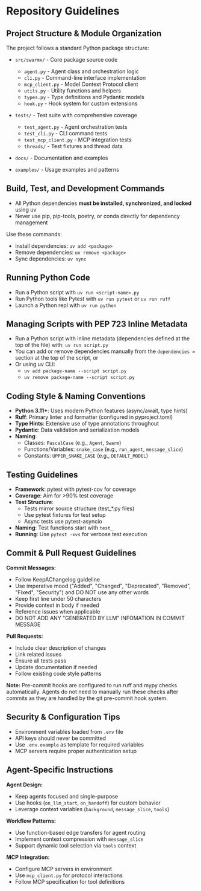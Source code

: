 # Repository Guidelines

## Project Structure & Module Organization

The project follows a standard Python package structure:

- `src/swarmx/` - Core package source code
    - `agent.py` - Agent class and orchestration logic
    - `cli.py` - Command-line interface implementation
    - `mcp_client.py` - Model Context Protocol client
    - `utils.py` - Utility functions and helpers
    - `types.py` - Type definitions and Pydantic models
    - `hook.py` - Hook system for custom extensions

- `tests/` - Test suite with comprehensive coverage
    - `test_agent.py` - Agent orchestration tests
    - `test_cli.py` - CLI command tests
    - `test_mcp_client.py` - MCP integration tests
    - `threads/` - Test fixtures and thread data

- `docs/` - Documentation and examples
- `examples/` - Usage examples and patterns

## Build, Test, and Development Commands

- All Python dependencies **must be installed, synchronized, and locked** using uv
- Never use pip, pip-tools, poetry, or conda directly for dependency management

Use these commands:

- Install dependencies: `uv add <package>`
- Remove dependencies: `uv remove <package>`
- Sync dependencies: `uv sync`

## Running Python Code

- Run a Python script with `uv run <script-name>.py`
- Run Python tools like Pytest with `uv run pytest` or `uv run ruff`
- Launch a Python repl with `uv run python`

## Managing Scripts with PEP 723 Inline Metadata

- Run a Python script with inline metadata (dependencies defined at the top of the file) with: `uv run script.py`
- You can add or remove dependencies manually from the `dependencies =` section at the top of the script, or
- Or using uv CLI:
    - `uv add package-name --script script.py`
    - `uv remove package-name --script script.py`

## Coding Style & Naming Conventions

- **Python 3.11+**: Uses modern Python features (async/await, type hints)
- **Ruff**: Primary linter and formatter (configured in pyproject.toml)
- **Type Hints**: Extensive use of type annotations throughout
- **Pydantic**: Data validation and serialization models
- **Naming**:
    - Classes: `PascalCase` (e.g., `Agent`, `Swarm`)
    - Functions/Variables: `snake_case` (e.g., `run_agent`, `message_slice`)
    - Constants: `UPPER_SNAKE_CASE` (e.g., `DEFAULT_MODEL`)

## Testing Guidelines

- **Framework**: pytest with pytest-cov for coverage
- **Coverage**: Aim for >90% test coverage
- **Test Structure**:
    - Tests mirror source structure (test_*.py files)
    - Use pytest fixtures for test setup
    - Async tests use pytest-asyncio
- **Naming**: Test functions start with `test_`
- **Running**: Use `pytest -xvs` for verbose test execution

## Commit & Pull Request Guidelines

**Commit Messages:**
- Follow KeepAChangelog guideline
- Use imperative mood ("Added", "Changed", "Deprecated", "Removed", "Fixed", "Security") and DO NOT use any other words
- Keep first line under 50 characters
- Provide context in body if needed
- Reference issues when applicable
- DO NOT ADD ANY "GENERATED BY LLM" INFOMATION IN COMMIT MESSAGE

**Pull Requests:**
- Include clear description of changes
- Link related issues
- Ensure all tests pass
- Update documentation if needed
- Follow existing code style patterns

**Note:** Pre-commit hooks are configured to run ruff and mypy checks automatically. Agents do not need to manually run these checks after commits as they are handled by the git pre-commit hook system.

## Security & Configuration Tips

- Environment variables loaded from `.env` file
- API keys should never be committed
- Use `.env.example` as template for required variables
- MCP servers require proper authentication setup

## Agent-Specific Instructions

**Agent Design:**
- Keep agents focused and single-purpose
- Use hooks (`on_llm_start`, `on_handoff`) for custom behavior
- Leverage context variables (`background`, `message_slice`, `tools`)

**Workflow Patterns:**
- Use function-based edge transfers for agent routing
- Implement context compression with `message_slice`
- Support dynamic tool selection via `tools` context

**MCP Integration:**
- Configure MCP servers in environment
- Use `mcp_client.py` for protocol interactions
- Follow MCP specification for tool definitions

